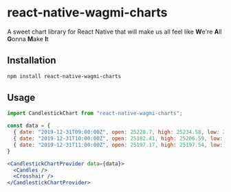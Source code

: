 # react-native-wagmi-charts

A sweet chart library for React Native that will make us all feel like **W**e're **A**ll **G**onna **M**ake **I**t

## Installation

```sh
npm install react-native-wagmi-charts
```

## Usage

```jsx
import CandlestickChart from "react-native-wagmi-charts";

const data = {
  { date: "2019-12-31T09:00:00Z", open: 25228.7, high: 25234.58, low: 25182.26, close: 25183.03 },
  { date: "2019-12-31T10:00:00Z", open: 25182.41, high: 25206.59, low: 25176.55, close: 25197.28 },
  { date: "2019-12-31T11:00:00Z", open: 25197.17, high: 25197.54, low: 25142.38, close: 25149.72 },
}

<CandlestickChartProvider data={data}>
  <Candles />
  <Crosshair />
</CandlestickChartProvider>
```

<!-- date options: https://developer.mozilla.org/en-US/docs/Web/JavaScript/Reference/Global_Objects/Intl/DateTimeFormat/DateTimeFormat -->